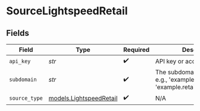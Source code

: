 # SourceLightspeedRetail


## Fields

| Field                                                                               | Type                                                                                | Required                                                                            | Description                                                                         |
| ----------------------------------------------------------------------------------- | ----------------------------------------------------------------------------------- | ----------------------------------------------------------------------------------- | ----------------------------------------------------------------------------------- |
| `api_key`                                                                           | *str*                                                                               | :heavy_check_mark:                                                                  | API key or access token                                                             |
| `subdomain`                                                                         | *str*                                                                               | :heavy_check_mark:                                                                  | The subdomain for the retailer, e.g., 'example' in 'example.retail.lightspeed.app'. |
| `source_type`                                                                       | [models.LightspeedRetail](../models/lightspeedretail.md)                            | :heavy_check_mark:                                                                  | N/A                                                                                 |